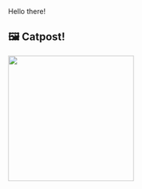 Hello there!



## 🖼️ Catpost!

<sub>
    <img src="https://cdn2.thecatapi.com/images/9sX7n67Kq.jpg" height="256">
</sub>

